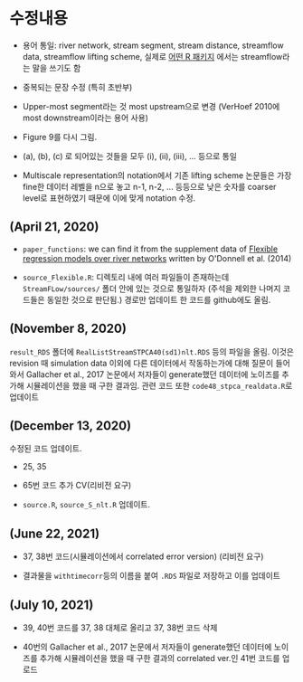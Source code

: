 # 수정내용

- 용어 통일: river network, stream segment, stream distance, streamflow data, streamflow lifting scheme, 실제로 [어떤 R 패키지](https://cran.rstudio.com/web/packages/fasstr/index.html) 에서는 streamflow라는 말을 쓰기도 함

- 중복되는 문장 수정 (특히 초반부)

- Upper-most segment라는 것 most upstream으로 변경 (VerHoef 2010에 most downstream이라는 용어 사용)

- Figure 9를 다시 그림.

- (a), (b), (c) 로 되어있는 것들을 모두 (i), (ii), (iii), ... 등으로 통일

- Multiscale representation의 notation에서 기존 lifting scheme 논문들은 가장 fine한 데이터 레벨을 n으로 놓고 n-1, n-2, ... 등등으로 낮은 숫자를 coarser level로 표현하였기 때문에 이에 맞게 notation 수정.

## (April 21, 2020)

- `paper_functions`: we can find it from the supplement data of [Flexible regression models over river networks](https://rss.onlinelibrary.wiley.com/doi/full/10.1111/rssc.12024?dmmsuid=2385124&dmmspid=16552544&dmmsmid=91104) written by O'Donnell et al. (2014)

- `source_Flexible.R`: 디렉토리 내에 여러 파일들이 존재하는데 `StreamFLow/sources/` 폴더 안에 있는 것으로 통일하자 (주석을 제외한 나머지 코드들은 동일한 것으로 판단됨.) 경로만 업데이트 한 코드를 github에도 올림.

## (November 8, 2020)

`result_RDS` 폴더에 `RealListStreamSTPCA40(sd1)nlt.RDS` 등의 파일을 올림. 이것은 revision 때 simulation data 이외에 다른 데이터에서 작동하는가에 대해 질문이 들어와서 Gallacher et al., 2017 논문에서 저자들이 generate했던 데이터에 노이즈를 추가해 시뮬레이션을 했을 때 구한 결과임. 관련 코드 또한 `code48_stpca_realdata.R`로 업데이트

## (December 13, 2020)

수정된 코드 업데이트.

- 25, 35

- 65번 코드 추가 CV(리비전 요구)

- `source.R`, `source_S_nlt.R` 업데이트.

## (June 22, 2021)

- 37, 38번 코드(시뮬레이션에서 correlated error version) (리비전 요구)

- 결과물을 `withtimecorr`등의 이름을 붙여 `.RDS` 파일로 저장하고 이를 업데이트

## (July 10, 2021)

- 39, 40번 코드를 37, 38 대체로 올리고 37, 38번 코드 삭제

- 40번의 Gallacher et al., 2017 논문에서 저자들이 generate했던 데이터에 노이즈를 추가해 시뮬레이션을 했을 때 구한 결과의 correlated ver.인 41번 코드를 업로드